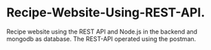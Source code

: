 # Recipe-Website-Using-REST-API.
Recipe website using the REST API and Node.js in the backend and mongodb as database.
The REST-API operated using the postman.
